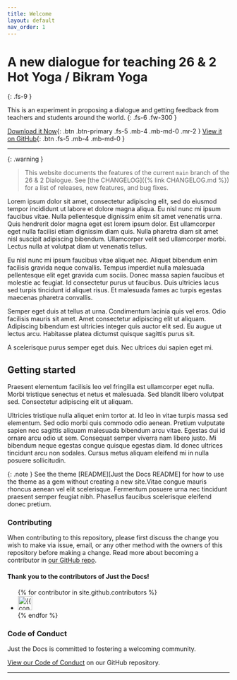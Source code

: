 ```yaml
---
title: Welcome
layout: default
nav_order: 1
---
```


# A new dialogue for teaching 26 & 2 Hot Yoga / Bikram Yoga
{: .fs-9 }

This is an experiment in proposing a dialogue and getting feedback from teachers and students around the world.
{: .fs-6 .fw-300 }

[Download it Now](26and2dialogue.zip){: .btn .btn-primary .fs-5 .mb-4 .mb-md-0 .mr-2 }
[View it on GitHub][26&2 Dialogue repo]{: .btn .fs-5 .mb-4 .mb-md-0 }

---

{: .warning }
> This website documents the features of the current `main` branch of the 26 & 2 Dialogue. See [the CHANGELOG]({% link CHANGELOG.md %}) for a list of releases, new features, and bug fixes.

Lorem ipsum dolor sit amet, consectetur adipiscing elit, sed do eiusmod tempor incididunt ut labore et dolore magna aliqua. Eu nisl nunc mi ipsum faucibus vitae. Nulla pellentesque dignissim enim sit amet venenatis urna. Quis hendrerit dolor magna eget est lorem ipsum dolor. Est ullamcorper eget nulla facilisi etiam dignissim diam quis. Nulla pharetra diam sit amet nisl suscipit adipiscing bibendum. Ullamcorper velit sed ullamcorper morbi. Lectus nulla at volutpat diam ut venenatis tellus.  
  
Eu nisl nunc mi ipsum faucibus vitae aliquet nec. Aliquet bibendum enim facilisis gravida neque convallis. Tempus imperdiet nulla malesuada pellentesque elit eget gravida cum sociis. Donec massa sapien faucibus et molestie ac feugiat. Id consectetur purus ut faucibus. Duis ultricies lacus sed turpis tincidunt id aliquet risus. Et malesuada fames ac turpis egestas maecenas pharetra convallis.  
  
Semper eget duis at tellus at urna. Condimentum lacinia quis vel eros. Odio facilisis mauris sit amet. Amet consectetur adipiscing elit ut aliquam. Adipiscing bibendum est ultricies integer quis auctor elit sed. Eu augue ut lectus arcu. Habitasse platea dictumst quisque sagittis purus sit. 
  
A scelerisque purus semper eget duis. Nec ultrices dui sapien eget mi.

## Getting started

Praesent elementum facilisis leo vel fringilla est ullamcorper eget nulla. Morbi tristique senectus et netus et malesuada. Sed blandit libero volutpat sed. Consectetur adipiscing elit ut aliquam. 
  
Ultricies tristique nulla aliquet enim tortor at. Id leo in vitae turpis massa sed elementum. Sed odio morbi quis commodo odio aenean. Pretium vulputate sapien nec sagittis aliquam malesuada bibendum arcu vitae. Egestas dui id ornare arcu odio ut sem. Consequat semper viverra nam libero justo. Mi bibendum neque egestas congue quisque egestas diam. Id donec ultrices tincidunt arcu non sodales. Cursus metus aliquam eleifend mi in nulla posuere sollicitudin.  
  
{: .note }
See the theme [README][Just the Docs README] for how to use the theme as a gem without creating a new site.Vitae congue mauris rhoncus aenean vel elit scelerisque. Fermentum posuere urna nec tincidunt praesent semper feugiat nibh. Phasellus faucibus scelerisque eleifend donec pretium.  
  
### Contributing

When contributing to this repository, please first discuss the change you wish to make via issue,
email, or any other method with the owners of this repository before making a change. Read more about becoming a contributor in [our GitHub repo](https://github.com/just-the-docs/just-the-docs#contributing).

#### Thank you to the contributors of Just the Docs!

<ul class="list-style-none">
{% for contributor in site.github.contributors %}
  <li class="d-inline-block mr-1">
     <a href="{{ contributor.html_url }}"><img src="{{ contributor.avatar_url }}" width="32" height="32" alt="{{ contributor.login }}"></a>
  </li>
{% endfor %}
</ul>

### Code of Conduct

Just the Docs is committed to fostering a welcoming community.

[View our Code of Conduct](https://github.com/just-the-docs/just-the-docs/tree/main/CODE_OF_CONDUCT.md) on our GitHub repository.

----

[26&2 Dialogue repo]: https://github.com/26and2dialogue/26and2dialogue  